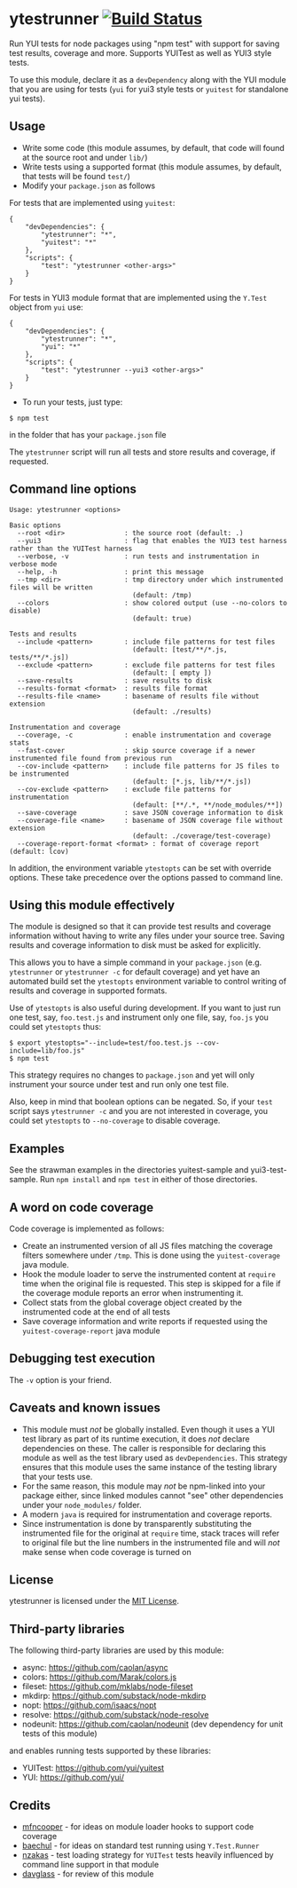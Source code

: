 ytestrunner [![Build Status](https://secure.travis-ci.org/gotwarlost/ytestrunner.png)](http://travis-ci.org/gotwarlost/ytestrunner)
===========

Run YUI tests for node packages using "npm test" with support for saving test results, coverage and more. Supports YUITest as well as YUI3 style tests.

To use this module, declare it as a `devDependency` along with the YUI module that you are using for tests (`yui` for yui3 style tests or `yuitest` for standalone yui tests).

Usage
-----

* Write some code (this module assumes, by default, that code will found at the source root and under `lib/`)
* Write tests using a supported format (this module assumes, by default, that tests will be found `test/`)
* Modify your `package.json` as follows

For tests that are implemented using `yuitest`:

    {
        "devDependencies": {
            "ytestrunner": "*",
            "yuitest": "*"
        },
        "scripts": {
            "test": "ytestrunner <other-args>"
        }
    }

For tests in YUI3 module format that are implemented using the `Y.Test` object from `yui` use:

    {
        "devDependencies": {
            "ytestrunner": "*",
            "yui": "*"
        },
        "scripts": {
            "test": "ytestrunner --yui3 <other-args>"
        }
    }

* To run your tests, just type:

`$ npm test`

in the folder that has your `package.json` file

The `ytestrunner` script will run all tests and store results and coverage, if requested.

Command line options
---------------------

    Usage: ytestrunner <options>

    Basic options
      --root <dir>               : the source root (default: .)
      --yui3                     : flag that enables the YUI3 test harness rather than the YUITest harness
      --verbose, -v              : run tests and instrumentation in verbose mode
      --help, -h                 : print this message
      --tmp <dir>                : tmp directory under which instrumented files will be written
                                   (default: /tmp)
      --colors                   : show colored output (use --no-colors to disable)
                                   (default: true)

    Tests and results
      --include <pattern>        : include file patterns for test files
                                   (default: [test/**/*.js, tests/**/*.js])
      --exclude <pattern>        : exclude file patterns for test files
                                   (default: [ empty ])
      --save-results             : save results to disk
      --results-format <format>  : results file format
      --results-file <name>      : basename of results file without extension
                                   (default: ./results)

    Instrumentation and coverage
      --coverage, -c             : enable instrumentation and coverage stats
      --fast-cover               : skip source coverage if a newer instrumented file found from previous run
      --cov-include <pattern>    : include file patterns for JS files to be instrumented
                                   (default: [*.js, lib/**/*.js])
      --cov-exclude <pattern>    : exclude file patterns for instrumentation
                                   (default: [**/.*, **/node_modules/**])
      --save-coverage            : save JSON coverage information to disk
      --coverage-file <name>     : basename of JSON coverage file without extension
                                   (default: ./coverage/test-coverage)
      --coverage-report-format <format> : format of coverage report (default: lcov)

In addition, the environment variable `ytestopts` can be set with override options. These take precedence over the options passed to command line.

Using this module effectively
-----------------------------

The module is designed so that it can provide test results and coverage information without having to write any files under your source tree. Saving results and coverage information to disk must be asked for explicitly.

This allows you to have a simple command in your `package.json` (e.g. `ytestrunner` or  `ytestrunner -c` for default coverage) and yet have an automated build set the `ytestopts` environment variable to control writing of results and coverage in supported formats.

Use of `ytestopts` is also useful during development. If you want to just run one test, say, `foo.test.js` and instrument only one file, say, `foo.js` you could set `ytestopts` thus:

    $ export ytestopts="--include=test/foo.test.js --cov-include=lib/foo.js"
    $ npm test


This strategy requires no changes to `package.json` and yet will only instrument your source under test and run only one test file.

Also, keep in mind that boolean options can be negated. So, if your `test` script says `ytestrunner -c` and you are not interested in coverage, you could set `ytestopts` to `--no-coverage` to disable coverage.

Examples
--------

See the strawman examples in the directories yuitest-sample and yui3-test-sample. Run `npm install` and `npm test` in either of those directories.

A word on code coverage
-----------------------

Code coverage is implemented as follows:

* Create an instrumented version of all JS files matching the coverage filters somewhere under `/tmp`. This is done using the `yuitest-coverage` java module.
* Hook the module loader to serve the instrumented content at `require` time when the original file is requested. This step is skipped for a file if the coverage module reports an error when instrumenting it.
* Collect stats from the global coverage object created by the instrumented code at the end of all tests
* Save coverage information and write reports if requested using the `yuitest-coverage-report` java module

Debugging test execution
------------------------

The `-v` option is your friend.

Caveats and known issues
------------------------

* This module must *not* be globally installed. Even though it uses a YUI test library as part of its runtime execution, it does *not* declare dependencies on these. The caller is responsible for declaring this module as well as the test library used as `devDependencies`. This strategy ensures that this module uses the same instance of the testing library that your tests use.
* For the same reason, this module may *not* be npm-linked into your package either, since linked modules cannot "see" other dependencies under your `node_modules/` folder.
* A modern `java` is required for instrumentation and coverage reports.
* Since instrumentation is done by transparently substituting the instrumented file for the original at `require` time, stack traces will refer to original file but the line numbers in the instrumented file and will *not* make sense when code coverage is turned on

License
-------

ytestrunner is licensed under the [MIT License](http://github.com/gotwarlost/ytestrunner/raw/master/LICENSE).

Third-party libraries
---------------------

The following third-party libraries are used by this module:

* async: https://github.com/caolan/async
* colors: https://github.com/Marak/colors.js
* fileset: https://github.com/mklabs/node-fileset
* mkdirp: https://github.com/substack/node-mkdirp
* nopt: https://github.com/isaacs/nopt
* resolve: https://github.com/substack/node-resolve
* nodeunit: https://github.com/caolan/nodeunit (dev dependency for unit tests of this module)

and enables running tests supported by these libraries:

* YUITest: https://github.com/yui/yuitest
* YUI: https://github.com/yui/

Credits
-------

   * [mfncooper](https://github.com/mfncooper) - for ideas on module loader hooks to support code coverage
   * [baechul](https://github.com/baechul) - for ideas on standard test running using `Y.Test.Runner`
   * [nzakas](https://github.com/nzakas) - test loading strategy for `YUITest` tests heavily influenced by command line support in that module
   * [davglass](https://github.com/davglass) - for review of this module

